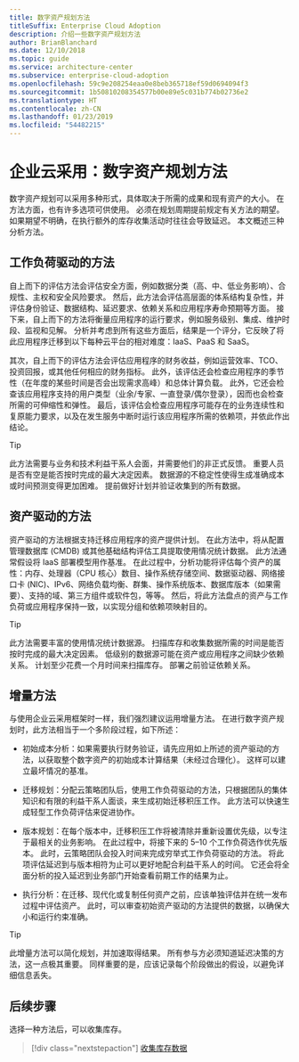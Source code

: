 ```yaml
---
title: 数字资产规划方法
titleSuffix: Enterprise Cloud Adoption
description: 介绍一些数字资产规划方法
author: BrianBlanchard
ms.date: 12/10/2018
ms.topic: guide
ms.service: architecture-center
ms.subservice: enterprise-cloud-adoption
ms.openlocfilehash: 59c9e208254eaa0e8beb365718ef59d0694094f3
ms.sourcegitcommit: 1b50810208354577b00e89e5c031b774b02736e2
ms.translationtype: HT
ms.contentlocale: zh-CN
ms.lasthandoff: 01/23/2019
ms.locfileid: "54482215"
---
```

# <a name="enterprise-cloud-adoption-approaches-to-digital-estate-planning"></a>企业云采用：数字资产规划方法

数字资产规划可以采用多种形式，具体取决于所需的成果和现有资产的大小。 在方法方面，也有许多选项可供使用。 必须在规划周期提前规定有关方法的期望。 如果期望不明确，在执行额外的库存收集活动时往往会导致延迟。 本文概述三种分析方法。

## <a name="workload-driven-approach"></a>工作负荷驱动的方法

自上而下的评估方法会评估安全方面，例如数据分类（高、中、低业务影响）、合规性、主权和安全风险要求。 然后，此方法会评估高层面的体系结构复杂性，并评估身份验证、数据结构、延迟要求、依赖关系和应用程序寿命预期等方面。 接下来，自上而下的方法将衡量应用程序的运行要求，例如服务级别、集成、维护时段、监视和见解。 分析并考虑到所有这些方面后，结果是一个评分，它反映了将此应用程序迁移到以下每种云平台的相对难度：IaaS、PaaS 和 SaaS。

其次，自上而下的评估方法会评估应用程序的财务收益，例如运营效率、TCO、投资回报，或其他任何相应的财务指标。 此外，该评估还会检查应用程序的季节性（在年度的某些时间是否会出现需求高峰）和总体计算负载。 此外，它还会检查该应用程序支持的用户类型（业余/专家、一直登录/偶尔登录），因而也会检查所需的可伸缩性和弹性。 最后，该评估会检查应用程序可能存在的业务连续性和复原能力要求，以及在发生服务中断时运行该应用程序所需的依赖项，并依此作出结论。

> [!TIP]
> 此方法需要与业务和技术利益干系人会面，并需要他们的非正式反馈。 重要人员是否有空是能否按时完成的最大决定因素。 数据源的不稳定性使得生成准确成本或时间预测变得更加困难。 提前做好计划并验证收集到的所有数据。

## <a name="asset-driven-approach"></a>资产驱动的方法

资产驱动的方法根据支持迁移应用程序的资产提供计划。 在此方法中，将从配置管理数据库 (CMDB) 或其他基础结构评估工具提取使用情况统计数据。 此方法通常假设将 IaaS 部署模型用作基准。 在此过程中，分析功能将评估每个资产的属性：内存、处理器（CPU 核心）数目、操作系统存储空间、数据驱动器、网络接口卡 (NIC)、IPv6、网络负载均衡、群集、操作系统版本、数据库版本（如果需要）、支持的域、第三方组件或软件包，等等。 然后，将此方法盘点的资产与工作负荷或应用程序保持一致，以实现分组和依赖项映射目的。

> [!TIP]
> 此方法需要丰富的使用情况统计数据源。 扫描库存和收集数据所需的时间是能否按时完成的最大决定因素。 低级别的数据源可能在资产或应用程序之间缺少依赖关系。 计划至少花费一个月时间来扫描库存。 部署之前验证依赖关系。

## <a name="incremental-approach"></a>增量方法

与使用企业云采用框架时一样，我们强烈建议运用增量方法。 在进行数字资产规划时，此方法相当于一个多阶段过程，如下所述：

- 初始成本分析：如果需要执行财务验证，请先应用如上所述的资产驱动的方法，以获取整个数字资产的初始成本计算结果（未经过合理化）。 这样可以建立最坏情况的基准。

- 迁移规划：分配云策略团队后，使用工作负荷驱动的方法，只根据团队的集体知识和有限的利益干系人面谈，来生成初始迁移积压工作。 此方法可以快速生成轻型工作负荷评估来促进协作。

- 版本规划：在每个版本中，迁移积压工作将被清除并重新设置优先级，以专注于最相关的业务影响。 在此过程中，将接下来的 5&ndash;10 个工作负荷选作优先版本。 此时，云策略团队会投入时间来完成穷举式工作负荷驱动的方法。 将此项评估延迟到与版本相符为止可以更好地配合利益干系人的时间。 它还会将全面分析的投入延迟到业务部门开始查看前期工作的结果为止。

- 执行分析：在迁移、现代化或复制任何资产之前，应该单独评估并在统一发布过程中评估资产。 此时，可以审查初始资产驱动的方法提供的数据，以确保大小和运行约束准确。

> [!TIP]
> 此增量方法可以简化规划，并加速取得结果。 所有参与方必须知道延迟决策的方法，这一点极其重要。 同样重要的是，应该记录每个阶段做出的假设，以避免详细信息丢失。

## <a name="next-steps"></a>后续步骤

选择一种方法后，可以收集库存。

> [!div class="nextstepaction"]
> [收集库存数据](inventory.md)